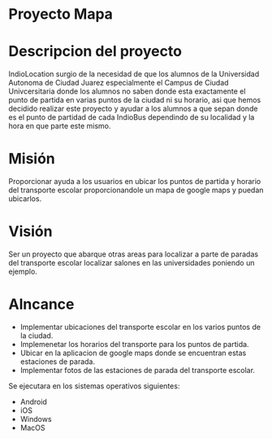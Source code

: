# Proyecto Mapa

# Descripcion del proyecto

IndioLocation surgio de la necesidad de que los alumnos de la Universidad Autonoma de Ciudad Juarez especialmente el Campus de Ciudad Univcersitaria donde los alumnos no saben donde esta exactamente el punto de partida en varias puntos de la ciudad ni su horario, asi que hemos decidido realizar este proyecto y ayudar a los alumnos a que sepan donde es el punto de partidad de cada IndioBus dependindo de su localidad y la hora en que parte este mismo.

# Misión

Proporcionar ayuda a los usuarios en ubicar los puntos de partida y horario del transporte escolar proporcionandole un mapa de google maps y puedan ubicarlos. 

# Visión

Ser un proyecto que abarque otras areas para localizar a parte de paradas del transporte escolar localizar salones en las universidades poniendo un ejemplo.

# Alncance 

* Implementar ubicaciones del transporte escolar en los varios puntos de la ciudad.
* Implemenetar los horarios del transporte para los puntos de partida.
* Ubicar en la aplicacion de google maps donde se encuentran estas estaciones de parada.
* Implementar fotos de las estaciones de parada del transporte escolar.

Se ejecutara en los sistemas operativos siguientes:
 * Android
 * iOS
 * Windows
 * MacOS
 
